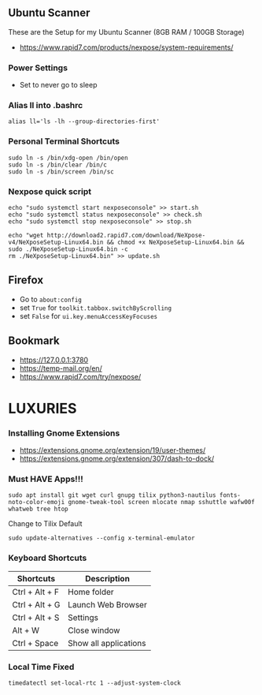 ## Ubuntu Scanner
These are the Setup for my Ubuntu Scanner (8GB RAM / 100GB Storage)
- https://www.rapid7.com/products/nexpose/system-requirements/

### Power Settings
- Set to never go to sleep

### Alias ll into .bashrc
```
alias ll='ls -lh --group-directories-first'
```

### Personal Terminal Shortcuts
```
sudo ln -s /bin/xdg-open /bin/open
sudo ln -s /bin/clear /bin/c
sudo ln -s /bin/screen /bin/sc
```

### Nexpose quick script
```
echo "sudo systemctl start nexposeconsole" >> start.sh 
echo "sudo systemctl status nexposeconsole" >> check.sh 
echo "sudo systemctl stop nexposeconsole" >> stop.sh 
```
```
echo "wget http://download2.rapid7.com/download/NeXpose-v4/NeXposeSetup-Linux64.bin && chmod +x NeXposeSetup-Linux64.bin && sudo ./NeXposeSetup-Linux64.bin -c
rm ./NeXposeSetup-Linux64.bin" >> update.sh 
```

## Firefox
- Go to `about:config`  
- set `True` for `toolkit.tabbox.switchByScrolling`
- set `False` for `ui.key.menuAccessKeyFocuses`

## Bookmark
- https://127.0.0.1:3780 
- https://temp-mail.org/en/
- https://www.rapid7.com/try/nexpose/

# LUXURIES

### Installing Gnome Extensions
- https://extensions.gnome.org/extension/19/user-themes/
- https://extensions.gnome.org/extension/307/dash-to-dock/

### Must HAVE Apps!!!
```
sudo apt install git wget curl gnupg tilix python3-nautilus fonts-noto-color-emoji gnome-tweak-tool screen mlocate nmap sshuttle wafw00f whatweb tree htop
```
Change to Tilix Default
```
sudo update-alternatives --config x-terminal-emulator
```

### Keyboard Shortcuts

| Shortcuts             | Description                                                  |
| --------------------- | ------------------------------------------------------------ |
| Ctrl + Alt + F        | Home folder                                                  |
| Ctrl + Alt + G        | Launch Web Browser                                           |
| Ctrl + Alt + S        | Settings                                                     |
| Alt + W               | Close window                                                 |
| Ctrl + Space          | Show all applications                                        |

### Local Time Fixed
```
timedatectl set-local-rtc 1 --adjust-system-clock
```
